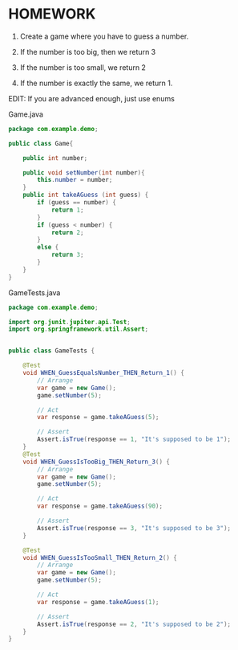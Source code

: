 # HOMEWORK

1. Create a game where you have to guess a number.

2. If the number is too big, then we return 3

3. If the number is too small, we return 2

4. If the number is exactly the same, we return 1.


EDIT: If you are advanced enough, just use enums

Game.java
```java
package com.example.demo;

public class Game{

    public int number;

    public void setNumber(int number){
        this.number = number;
    }
    public int takeAGuess (int guess) {
        if (guess == number) {
            return 1;
        }
        if (guess < number) {
            return 2;
        }
        else {
            return 3;
        }
    }
}
```

GameTests.java

```java
package com.example.demo;

import org.junit.jupiter.api.Test;
import org.springframework.util.Assert;


public class GameTests {

    @Test
    void WHEN_GuessEqualsNumber_THEN_Return_1() {
        // Arrange
        var game = new Game();
        game.setNumber(5);

        // Act
        var response = game.takeAGuess(5);

        // Assert
        Assert.isTrue(response == 1, "It's supposed to be 1");
    }
    @Test
    void WHEN_GuessIsTooBig_THEN_Return_3() {
        // Arrange
        var game = new Game();
        game.setNumber(5);

        // Act
        var response = game.takeAGuess(90);

        // Assert
        Assert.isTrue(response == 3, "It's supposed to be 3");
    }

    @Test
    void WHEN_GuessIsTooSmall_THEN_Return_2() {
        // Arrange
        var game = new Game();
        game.setNumber(5);

        // Act
        var response = game.takeAGuess(1);

        // Assert
        Assert.isTrue(response == 2, "It's supposed to be 2");
    }
}
```
